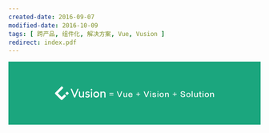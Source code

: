 ```yaml
---
created-date: 2016-09-07
modified-date: 2016-10-09
tags: [ 跨产品, 组件化, 解决方案, Vue, Vusion ]
redirect: index.pdf
---
```


![](feature.png)
